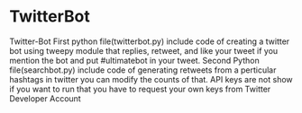 # TwitterBot
Twitter-Bot First python file(twitterbot.py) include code of creating a twitter bot using tweepy module that replies, retweet, and like your tweet if you mention the bot and put #ultimatebot in your tweet. Second Python file(searchbot.py) include code of generating retweets from a perticular hashtags in twitter you can modify the counts of that. API keys are not show if you want to run that you have to request your own keys from Twitter Developer Account
